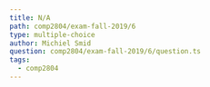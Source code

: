 ```yaml
---
title: N/A
path: comp2804/exam-fall-2019/6
type: multiple-choice
author: Michiel Smid
question: comp2804/exam-fall-2019/6/question.ts
tags:
  - comp2804
---
```

